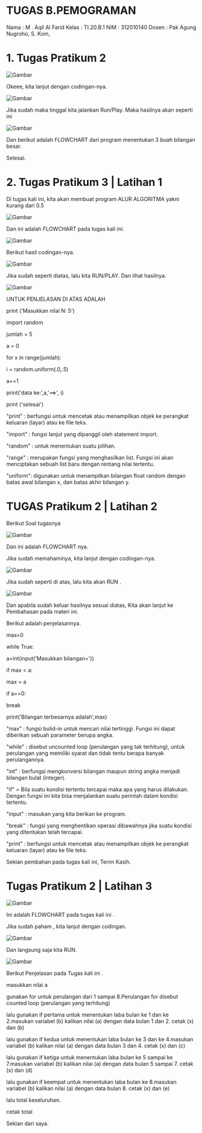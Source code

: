 # TUGAS B.PEMOGRAMAN

Nama : M . Aqil Al Farid
Kelas : TI.20.B.1
NIM : 312010140
Dosen : Pak Agung Nugroho, S. Kom,

# 1. Tugas Pratikum 2

![Gambar](pic-pemograman/Screenshot1.png)

Okeee, kita lanjut dengan codingan-nya.

![Gambar](pic-pemograman/Screenshot2.png)

Jika sudah maka tinggal kita jalankan Run/Play. Maka hasilnya akan seperti ini

![Gambar](pic-pemograman/Screenshot3.png)

Dan berikut adalah FLOWCHART dari program menentukan 3 buah bilangan besar.



Selesai.

# 2. Tugas Pratikum 3 | Latihan 1


Di tugas kali ini, kita akan membuat program ALUR ALGORITMA yakni kurang dari 0.5

![Gambar](pic-pemograman/Screenshot5.png)

Dan ini adalah FLOWCHART pada tugas kali ini.

![Gambar](pic-pemograman/Screenshot21.png)

Berikut hasil codingan-nya.

![Gambar](pic-pemograman/Screenshot6.png)

Jika sudah seperti diatas, lalu kita RUN/PLAY. Dan lihat hasilnya.

![Gambar](pic-pemograman/Screenshot7.png)

UNTUK PENJELASAN DI ATAS ADALAH 

print ('Masukkan nilai N: 5')

import random

jumlah = 5

a = 0

for x in range(jumlah):

i = random.uniform(.0,.5)

a+=1

print('data ke:',a,'==>', i)

print ('selesai')

"print" : berfungsi untuk mencetak atau menampilkan objek ke perangkat keluaran (layar) atau ke file teks.

"import" : fungsi lanjut yang dipanggil oleh statement import.

"random" : untuk menentukan suatu pilihan.

"range" : merupakan fungsi yang menghasilkan list. Fungsi ini akan menciptakan sebuah list baru dengan rentang nilai tertentu.

"uniform": digunakan untuk menampilkan bilangan float random dengan batas awal bilangan x, dan batas akhir bilangan y.

# TUGAS Pratikum 2 | Latihan 2

Berikut Soal tugasnya

![Gambar](pic-pemograman/Screenshot8.png)

Dan ini adalah FLOWCHART nya.



Jika sudah memahaminya, kita lanjut dengan codingan-nya.

![Gambar](pic-pemograman/Screenshot10.png)

Jika sudah seperti di atas, lalu kita akan RUN .

![Gambar](pic-pemograman/Screenshot11.png)

Dan apabila sudah keluar hasilnya sesuai diatas, Kita akan lanjut ke Pembahasan pada materi ini.

Berikut adalah penjelasannya.

max=0

while True:

a=int(input('Masukkan bilangan='))

if max < a:

max = a

if a==0:

break

print('Bilangan terbesarnya adalah',max)

"max" : fungsi bulid-in untuk mencari nilai tertinggi. Fungsi ini dapat diberikan sebuah parameter berupa angka.

"while" : disebut uncounted loop (perulangan yang tak terhitung), untuk perulangan yang memiliki syarat dan tidak tentu berapa banyak perulangannya.

"int" : berfungsi mengkonversi bilangan maupun string angka menjadi bilangan bulat (integer).

"if" = Bila suatu kondisi tertentu tercapai maka apa yang harus dilakukan. Dengan fungsi ini kita bisa menjalankan suatu perintah dalam kondisi tertentu.

"input" : masukan yang kita berikan ke program.

"break" : fungsi yang menghentikan operasi dibawahnya jika suatu kondisi yang ditentukan telah tercapai.

"print" : berfungsi untuk mencetak atau menampilkan objek ke perangkat keluaran (layar) atau ke file teks.

Sekian pembahan pada tugas kali ini, Terim Kasih.

# Tugas Pratikum 2 | Latihan 3

![Gambar](pic-pemograman/Screenshot9.png)

Ini adalah FLOWCHART pada tugas kali ini .



Jika sudah paham , kita lanjut dengan codingan.

![Gambar](pic-pemograman/Screenshot12.png)

Dan langsung saja kita RUN.

![Gambar](pic-pemograman/Screenshot13.png)

Berikut Penjelasan pada Tugas kali ini .

masukkan nilai a

gunakan for untuk perulangan dari 1 sampai 8.Perulangan for disebut counted loop (perulangan yang terhitung)

lalu gunakan if pertama untuk menentukan laba bulan ke 1 dan ke 2.masukan variabel (b) kalikan nilai (a) dengan data bulan 1 dan 2. cetak (x) dan (b)

lalu gunakan if kedua untuk menentukan laba bulan ke 3 dan ke 4.masukan variabel (b) kalikan nilai (a) dengan data bulan 3 dan 4. cetak (x) dan (c)

lalu gunakan if ketiga untuk menentukan laba bulan ke 5 sampai ke 7.masukan variabel (b) kalikan nilai (a) dengan data bulan 5 sampai 7. cetak (x) dan (d)

lalu gunakan if keempat untuk menentukan laba bulan ke 8.masukan variabel (b) kalikan nilai (a) dengan data bulan 8. cetak (x) dan (e)

lalu total keseluruhan.

cetak total

Sekian dari saya.


